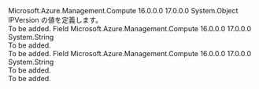 <Type Name="IPVersion" FullName="Microsoft.Azure.Management.Compute.Models.IPVersion">
  <TypeSignature Language="C#" Value="public static class IPVersion" />
  <TypeSignature Language="ILAsm" Value=".class public auto ansi abstract sealed beforefieldinit IPVersion extends System.Object" />
  <TypeSignature Language="DocId" Value="T:Microsoft.Azure.Management.Compute.Models.IPVersion" />
  <TypeSignature Language="VB.NET" Value="Public Class IPVersion" />
  <TypeSignature Language="F#" Value="type IPVersion = class" />
  <AssemblyInfo>
    <AssemblyName>Microsoft.Azure.Management.Compute</AssemblyName>
    <AssemblyVersion>16.0.0.0</AssemblyVersion>
    <AssemblyVersion>17.0.0.0</AssemblyVersion>
  </AssemblyInfo>
  <Base>
    <BaseTypeName>System.Object</BaseTypeName>
  </Base>
  <Interfaces />
  <Docs>
    <summary>
            IPVersion の値を定義します。
            </summary>
    <remarks>To be added.</remarks>
  </Docs>
  <Members>
    <Member MemberName="IPv4">
      <MemberSignature Language="C#" Value="public const string IPv4;" />
      <MemberSignature Language="ILAsm" Value=".field public static literal string IPv4" />
      <MemberSignature Language="DocId" Value="F:Microsoft.Azure.Management.Compute.Models.IPVersion.IPv4" />
      <MemberSignature Language="VB.NET" Value="Public Const IPv4 As String " />
      <MemberSignature Language="F#" Value="val mutable IPv4 : string" Usage="Microsoft.Azure.Management.Compute.Models.IPVersion.IPv4" />
      <MemberType>Field</MemberType>
      <AssemblyInfo>
        <AssemblyName>Microsoft.Azure.Management.Compute</AssemblyName>
        <AssemblyVersion>16.0.0.0</AssemblyVersion>
        <AssemblyVersion>17.0.0.0</AssemblyVersion>
      </AssemblyInfo>
      <ReturnValue>
        <ReturnType>System.String</ReturnType>
      </ReturnValue>
      <Docs>
        <summary>To be added.</summary>
        <remarks>To be added.</remarks>
      </Docs>
    </Member>
    <Member MemberName="IPv6">
      <MemberSignature Language="C#" Value="public const string IPv6;" />
      <MemberSignature Language="ILAsm" Value=".field public static literal string IPv6" />
      <MemberSignature Language="DocId" Value="F:Microsoft.Azure.Management.Compute.Models.IPVersion.IPv6" />
      <MemberSignature Language="VB.NET" Value="Public Const IPv6 As String " />
      <MemberSignature Language="F#" Value="val mutable IPv6 : string" Usage="Microsoft.Azure.Management.Compute.Models.IPVersion.IPv6" />
      <MemberType>Field</MemberType>
      <AssemblyInfo>
        <AssemblyName>Microsoft.Azure.Management.Compute</AssemblyName>
        <AssemblyVersion>16.0.0.0</AssemblyVersion>
        <AssemblyVersion>17.0.0.0</AssemblyVersion>
      </AssemblyInfo>
      <ReturnValue>
        <ReturnType>System.String</ReturnType>
      </ReturnValue>
      <Docs>
        <summary>To be added.</summary>
        <remarks>To be added.</remarks>
      </Docs>
    </Member>
  </Members>
</Type>